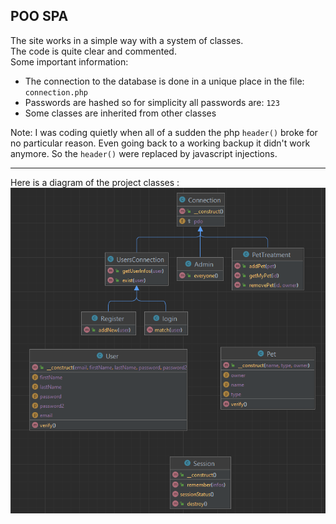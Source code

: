 ## POO SPA
The site works in a simple way with a system of classes.<br>
The code is quite clear and commented. <br>
Some important information:<br>

 - The connection to the database is done in a unique place in the file: `connection.php`
 - Passwords are hashed so for simplicity all passwords are: `123`
 - Some classes are inherited from other classes

Note: I was coding quietly when all of a sudden the php `header()` broke for no particular reason. Even going back to a working backup it didn't work anymore. So the `header()` were replaced by javascript injections.
<hr>

Here is a diagram of the project classes :<br>
<img alt='diagram of the project classes' src="https://raw.githubusercontent.com/tom-tamen/PHP-poo-tom-tamen/main/diagram.png">
